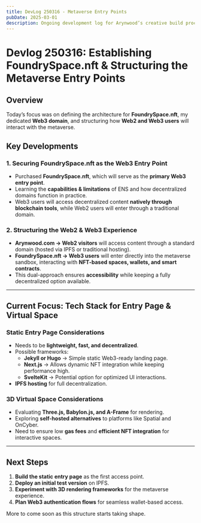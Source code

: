 ```yaml
---
title: DevLog 250316 - Metaverse Entry Points
pubDate: 2025-03-01
description: Ongoing development log for Arynwood’s creative build process.
---
```

# Devlog 250316: Establishing FoundrySpace.nft & Structuring the Metaverse Entry Points  

## **Overview**  
Today’s focus was on defining the architecture for **FoundrySpace.nft**, my dedicated **Web3 domain**, and structuring how **Web2 and Web3 users** will interact with the metaverse.  

## **Key Developments**  

### **1. Securing FoundrySpace.nft as the Web3 Entry Point**  
- Purchased **FoundrySpace.nft**, which will serve as the **primary Web3 entry point**.  
- Learning the **capabilities & limitations** of ENS and how decentralized domains function in practice.  
- Web3 users will access decentralized content **natively through blockchain tools**, while Web2 users will enter through a traditional domain.

### **2. Structuring the Web2 & Web3 Experience**
- **Arynwood.com → Web2 visitors** will access content through a standard domain (hosted via IPFS or traditional hosting).  
- **FoundrySpace.nft → Web3 users** will enter directly into the metaverse sandbox, interacting with **NFT-based spaces, wallets, and smart contracts**.  
- This dual-approach ensures **accessibility** while keeping a fully decentralized option available.  

---

## **Current Focus: Tech Stack for Entry Page & Virtual Space**
### **Static Entry Page Considerations**
- Needs to be **lightweight, fast, and decentralized**.  
- Possible frameworks:  
  - **Jekyll or Hugo** → Simple static Web3-ready landing page.  
  - **Next.js** → Allows dynamic NFT integration while keeping performance high.  
  - **SvelteKit** → Potential option for optimized UI interactions.  
- **IPFS hosting** for full decentralization.  

### **3D Virtual Space Considerations**
- Evaluating **Three.js, Babylon.js, and A-Frame** for rendering.  
- Exploring **self-hosted alternatives** to platforms like Spatial and OnCyber.  
- Need to ensure low **gas fees** and **efficient NFT integration** for interactive spaces.  

---

## **Next Steps**
1. **Build the static entry page** as the first access point.  
2. **Deploy an initial test version** on IPFS.  
3. **Experiment with 3D rendering frameworks** for the metaverse experience.  
4. **Plan Web3 authentication flows** for seamless wallet-based access.  

More to come soon as this structure starts taking shape.  
